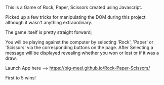 This is a Game of Rock, Paper, Scissors created using Javascript.

Picked up a few tricks for manipulating the DOM during this project although it wasn't anything extraordinary.

The game itself is pretty straight forward; 

You will be playing against the computer by selecting 'Rock', 'Paper' or 'Scissors' via the corresponding buttons on the page.
After Selecting a message will be displayed revealing whether you won or lost or if it was a draw.

Launch App here --> https://big-meel.github.io/Rock-Paper-Scissors/

First to 5 wins!
